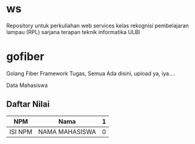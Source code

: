 # ws
Repository untuk perkuliahan web services kelas rekognisi pembelajaran lampau (RPL) sarjana terapan teknik informatika ULBI


# gofiber

Golang Fiber Framework
Tugas, Semua Ada disini, upload ya, iya....

Data Mahasiswa

## Daftar Nilai 

| NPM      | Nama | 1 | 
| ----------- | ----------- | ----------- |
| ISI NPM      |NAMA MAHASISWA | 0 |


